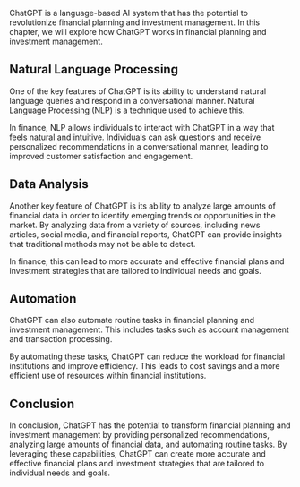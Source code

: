 
ChatGPT is a language-based AI system that has the potential to revolutionize financial planning and investment management. In this chapter, we will explore how ChatGPT works in financial planning and investment management.

Natural Language Processing
---------------------------

One of the key features of ChatGPT is its ability to understand natural language queries and respond in a conversational manner. Natural Language Processing (NLP) is a technique used to achieve this.

In finance, NLP allows individuals to interact with ChatGPT in a way that feels natural and intuitive. Individuals can ask questions and receive personalized recommendations in a conversational manner, leading to improved customer satisfaction and engagement.

Data Analysis
-------------

Another key feature of ChatGPT is its ability to analyze large amounts of financial data in order to identify emerging trends or opportunities in the market. By analyzing data from a variety of sources, including news articles, social media, and financial reports, ChatGPT can provide insights that traditional methods may not be able to detect.

In finance, this can lead to more accurate and effective financial plans and investment strategies that are tailored to individual needs and goals.

Automation
----------

ChatGPT can also automate routine tasks in financial planning and investment management. This includes tasks such as account management and transaction processing.

By automating these tasks, ChatGPT can reduce the workload for financial institutions and improve efficiency. This leads to cost savings and a more efficient use of resources within financial institutions.

Conclusion
----------

In conclusion, ChatGPT has the potential to transform financial planning and investment management by providing personalized recommendations, analyzing large amounts of financial data, and automating routine tasks. By leveraging these capabilities, ChatGPT can create more accurate and effective financial plans and investment strategies that are tailored to individual needs and goals.
